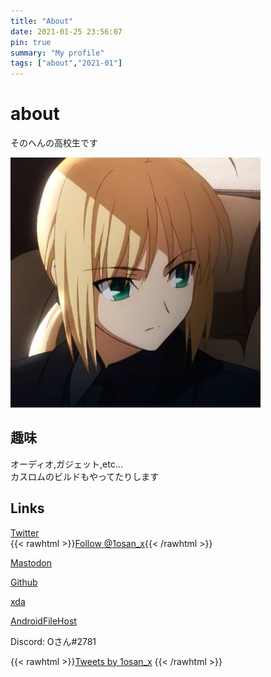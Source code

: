 ```yaml
---
title: "About"
date: 2021-01-25 23:56:07
pin: true
summary: "My profile"
tags: ["about","2021-01"]
---
```

# about
そのへんの高校生です

![saber](saber.png)

## 趣味
オーディオ,ガジェット,etc…  
カスロムのビルドもやってたりします

## Links
[Twitter](https://twitter.com/1osan_x)  
{{< rawhtml >}}<a href="https://twitter.com/1osan_x?ref_src=twsrc%5Etfw" class="twitter-follow-button" data-show-count="false">Follow @1osan_x</a><script async src="https://platform.twitter.com/widgets.js" charset="utf-8"></script>{{< /rawhtml >}}

[Mastodon](https://minedon.ml)

[Github](https://github.com/minetaro12)

[xda](https://forum.xda-developers.com/m/minetaro12.11216215/)

[AndroidFileHost](https://androidfilehost.com/?w=profile&uid=17248734326145681057)

Discord: Oさん#2781

{{< rawhtml >}}<a class="twitter-timeline" data-height="600" href="https://twitter.com/1osan_x?ref_src=twsrc%5Etfw">Tweets by 1osan_x</a> <script async src="https://platform.twitter.com/widgets.js" charset="utf-8"></script>{{< /rawhtml >}}
